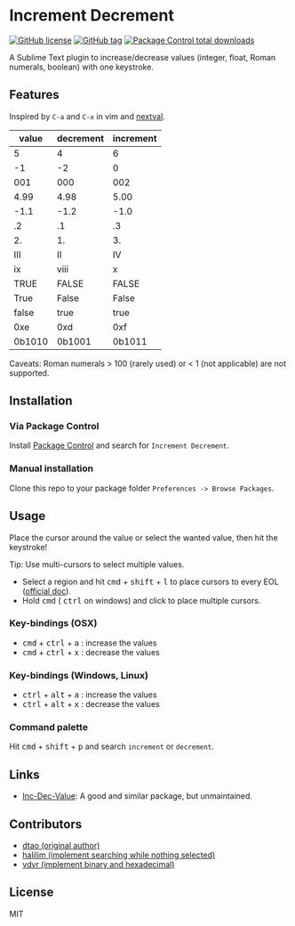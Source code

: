 # Increment Decrement
[![GitHub license](https://img.shields.io/github/license/cgjosephlee/increment_decrement.svg)](https://github.com/cgjosephlee/increment_decrement/blob/master/LICENSE)
[![GitHub tag](https://img.shields.io/github/tag/cgjosephlee/increment_decrement.svg)](https://GitHub.com/cgjosephlee/increment_decrement/tags/)
[![Package Control total downloads](https://img.shields.io/packagecontrol/dt/Increment%20Decrement.svg)](https://packagecontrol.io/packages/Increment%20Decrement)

A Sublime Text plugin to increase/decrease values (integer, float, Roman numerals, boolean) with one keystroke.

## Features
Inspired by `C-a` and `C-x` in vim and [nextval](https://www.vim.org/scripts/script.php?script_id=4536).

| value  | decrement | increment |
|--------|-----------|-----------|
| 5      | 4         | 6         |
| -1     | -2        | 0         |
| 001    | 000       | 002       |
| 4.99   | 4.98      | 5.00      |
| -1.1   | -1.2      | -1.0      |
| .2     | .1        | .3        |
| 2.     | 1.        | 3.        |
| III    | II        | IV        |
| ix     | viii      | x         |
| TRUE   | FALSE     | FALSE     |
| True   | False     | False     |
| false  | true      | true      |
| 0xe    | 0xd       | 0xf       |
| 0b1010 | 0b1001    | 0b1011    |

Caveats: Roman numerals > 100 (rarely used) or < 1 (not applicable) are not supported.

## Installation
### Via Package Control
Install [Package Control](https://sublime.wbond.net/installation) and search for `Increment Decrement`.

### Manual installation
Clone this repo to your package folder `Preferences -> Browse Packages`.

## Usage
Place the cursor around the value or select the wanted value, then hit the keystroke!

Tip: Use multi-cursors to select multiple values.
- Select a region and hit <kbd>cmd</kbd> + <kbd>shift</kbd> + <kbd>l</kbd> to place cursors to every EOL ([official doc](https://www.sublimetext.com/docs/3/multiple_selection_with_the_keyboard.html)).
- Hold <kbd>cmd</kbd> ( <kbd>ctrl</kbd> on windows) and click to place multiple cursors.

### Key-bindings (OSX)
- <kbd>cmd</kbd> + <kbd>ctrl</kbd> + <kbd>a</kbd> : increase the values
- <kbd>cmd</kbd> + <kbd>ctrl</kbd> + <kbd>x</kbd> : decrease the values

### Key-bindings (Windows, Linux)
- <kbd>ctrl</kbd> + <kbd>alt</kbd> + <kbd>a</kbd> : increase the values
- <kbd>ctrl</kbd> + <kbd>alt</kbd> + <kbd>x</kbd> : decrease the values

### Command palette
Hit <kbd>cmd</kbd> + <kbd>shift</kbd> + <kbd>p</kbd> and search `increment` or `decrement`.

## Links
- [Inc-Dec-Value](https://github.com/rmaksim/Sublime-Text-2-Inc-Dec-Value): A good and similar package, but unmaintained.

## Contributors
- [dtao (original author)](https://gist.github.com/dtao/2788978)
- [halilim (implement searching while nothing selected)](https://gist.github.com/dtao/2788978#gistcomment-1246653)
- [vdvr (implement binary and hexadecimal)](https://github.com/vdvr)

## License
MIT
